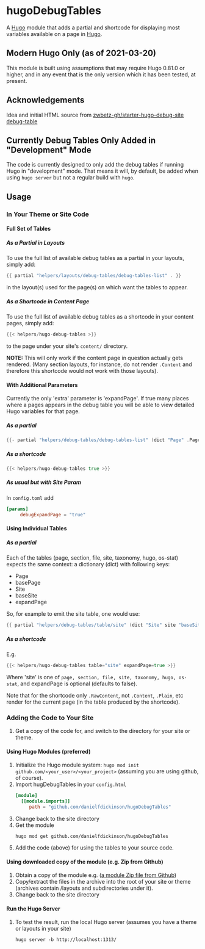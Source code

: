 # hugoDebugTables

A [Hugo](https://gohugo.io) module that adds a partial and shortcode for displaying most variables available on a page in [Hugo](https://gohugo.io).

## Modern Hugo Only (as of 2021-03-20)

This module is built using assumptions that may require Hugo 0.81.0 or higher, and in any event that is the only version which it has been tested, at present.

## Acknowledgements

Idea and initial HTML source from
[zwbetz-gh/starter-hugo-debug-site debug-table](https://raw.githubusercontent.com/zwbetz-gh/starter-hugo-debug-site/master/layouts/partials/debug-table.html)

## Currently Debug Tables Only Added in "Development" Mode

The code is currently designed to only add the debug tables if running Hugo in "development" mode.
That means it will, by default, be added when using ``hugo server`` but not a regular build with ``hugo``.

## Usage

### In Your Theme or Site Code

#### Full Set of Tables

##### As a Partial in Layouts

To use the full list of available debug tables as a partial in your layouts, simply add:

```go
{{ partial "helpers/layouts/debug-tables/debug-tables-list" . }}
```

in the layout(s) used for the page(s) on which want the tables to appear.

##### As a Shortcode in Content Page

To use the full list of available debug tables as a shortcode in your content pages, simply add:

```go
{{< helpers/hugo-debug-tables >}}
```

to the page under your site's ``content/`` directory.

**NOTE:** This will only work if the content page in question actually gets rendered. (Many section layouts, for instance, do not render ``.Content`` and therefore this shortcode would not work with those layouts).

#### With Additional Parameters

Currently the only 'extra' parameter is 'expandPage'. If true many places
where a pages appears in the debug table you will be able to view detailed
Hugo variables for that page.

##### As a partial

```go
{{- partial "helpers/debug-tables/debug-tables-list" (dict "Page" .Page "Site" .Site "expandPage" true -}}
```

##### As a shortcode

```go
{{< helpers/hugo-debug-tables true >}}
```

##### As usual but with Site Param

In ``config.toml`` add

```toml
[params]
     debugExpandPage = "true"
```

#### Using Individual Tables

##### As a partial

Each of the tables (page, section, file, site, taxonomy, hugo, os-stat) expects the same context: a dictionary (dict) with following keys:
   * Page
   * basePage
   * Site
   * baseSite
   * expandPage

So, for example to emit the site table, one would use:
```go
{{ partial "helpers/debug-tables/table/site" (dict "Site" site "baseSite" $baseSite "Page" $curPage "basePage" $basePage "expandPage" $expandPage) }}

```

##### As a shortcode

E.g.

```go
{{< helpers/hugo-debug-tables table="site" expandPage=true >}}
```

Where 'site' is one of ``page, section, file, site, taxonomy, hugo, os-stat``, and expandPage is optional (defaults to false).

Note that for the shortcode only ``.RawContent``, not ``.Content``, ``.Plain``, etc render for the current page (in the table produced by the shortcode).
### Adding the Code to Your Site

1. Get a copy of the code for, and switch to the directory for your site or theme.

#### Using Hugo Modules (preferred)

1. Initialize the Hugo module system: ``hugo mod init github.com/<your_user>/<your_project>`` (assuming you are using github, of course).
2. Import hugDebugTables in your ``config.html``
   ```toml
   [module]
     [[module.imports]]
        path = "github.com/danielfdickinson/hugoDebugTables"
   ```
3. Change back to the site directory
4. Get the module
   ```
   hugo mod get github.com/danielfdickinson/hugoDebugTables
   ```
5. Add the code (above) for using the tables to your source code.

#### Using downloaded copy of the module (e.g. Zip from Github)

1. Obtain a copy of the module e.g. ([a module Zip file from Github](https://github.com/danielfdickinson/hugoDebugTables/archive/master.zip))
2. Copy/extract the files in the archive into the root of your site or theme (archives contain /layouts and subdirectories under it).
3. Change back to the site directory

#### Run the Hugo Server

1. To test the result, run the local Hugo server (assumes you have a theme or layouts in your site)
   ```
   hugo server -b http://localhost:1313/
   ```

